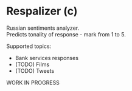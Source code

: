 # Respalizer (c)
Russian sentiments analyzer.  
Predicts tonality of response - mark from 1 to 5.

Supported topics:
- Bank services responses
- (TODO) Films
- (TODO) Tweets

WORK IN PROGRESS

